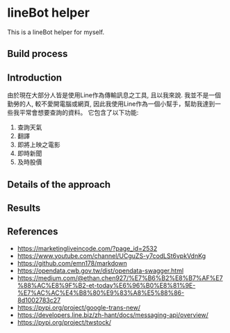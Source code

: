 # lineBot helper
  This is a lineBot helper for myself.
## Build process



## Introduction
  由於現在大部分人皆是使用Line作為傳輸訊息之工具, 且以我來說. 我並不是一個勤勞的人, 較不愛開電腦或網頁, 因此我使用Line作為一個小幫手，幫助我達到一些我平常會想要查詢的資料。
  它包含了以下功能:
  1. 查詢天氣
  2. 翻譯
  3. 即將上映之電影
  4. 即時新聞
  5. 及時股價

## Details of the approach

## Results

## References
+ https://marketingliveincode.com/?page_id=2532
+ https://www.youtube.com/channel/UCguZS-y7codLSt6vpkVdnKg
+ https://github.com/emn178/markdown
+ https://opendata.cwb.gov.tw/dist/opendata-swagger.html
+ https://medium.com/@ethan.chen927/%E7%B6%B2%E8%B7%AF%E7%88%AC%E8%9F%B2-et-today%E6%96%B0%E8%81%9E-%E7%AC%AC%E4%B8%80%E9%83%A8%E5%88%86-8d1002783c27
+ https://pypi.org/project/google-trans-new/
+ https://developers.line.biz/zh-hant/docs/messaging-api/overview/
+ https://pypi.org/project/twstock/
